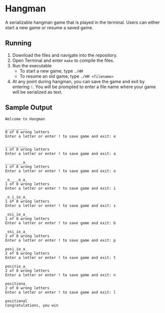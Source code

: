 # Hangman
A serializable hangman game that is played in the terminal. Users can either start a new game or resume a saved game.

## Running
1. Download the files and navigate into the repository.
2. Open Terminal and enter ```make``` to compile the files.
3. Run the executable
   - To start a new game, type ```./HM```
   - To resume an old game, type ```./HM <filename>```
4. At any point during hangman, you can save the game and exit by entering ```!```. You will be prompted to enter a file name where your game will be serialized as text.

## Sample Output
```
Welcome to Hangman

__________
0 of 8 wrong letters
Enter a letter or enter ! to save game and exit: e

__________
1 of 8 wrong letters
Enter a letter or enter ! to save game and exit: a

________a_
1 of 8 wrong letters
Enter a letter or enter ! to save game and exit: o

_o____o_a_
1 of 8 wrong letters
Enter a letter or enter ! to save game and exit: i

_o_i_io_a_
1 of 8 wrong letters
Enter a letter or enter ! to save game and exit: s

_osi_io_a_
1 of 8 wrong letters
Enter a letter or enter ! to save game and exit: b

_osi_io_a_
2 of 8 wrong letters
Enter a letter or enter ! to save game and exit: p

posi_io_a_
2 of 8 wrong letters
Enter a letter or enter ! to save game and exit: t

positio_a_
2 of 8 wrong letters
Enter a letter or enter ! to save game and exit: n

positiona_
2 of 8 wrong letters
Enter a letter or enter ! to save game and exit: l

positional
Congratulations, you win
```
